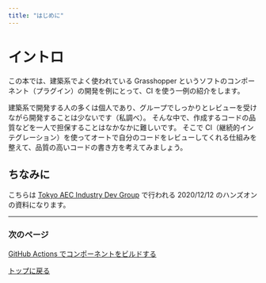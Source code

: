 ```yaml
---
title: "はじめに"
---
```


# イントロ

この本では、建築系でよく使われている Grasshopper というソフトのコンポーネント（プラグイン）の開発を例にとって、CI を使う一例の紹介をします。

建築系で開発する人の多くは個人であり、グループでしっかりとレビューを受けながら開発することは少ないです（私調べ）。
そんな中で、作成するコードの品質などを一人で担保することはなかなかに難しいです。
そこで CI（継続的インテグレーション）を使ってオートで自分のコードをレビューしてくれる仕組みを整えて、品質の高いコードの書き方を考えてみましょう。

## ちなみに

こちらは [Tokyo AEC Industry Dev Group](https://www.meetup.com/ja-JP/Tokyo-AEC-Industry-Dev-Group) で行われる 2020/12/12 のハンズオンの資料になります。

---

### 次のページ
[GitHub Actions でコンポーネントをビルドする](build-with-github-actions)

[トップに戻る](tutorial-chapters)
